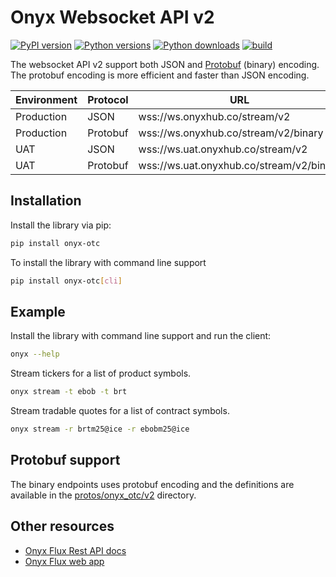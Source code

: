 # Onyx Websocket API v2

[![PyPI version](https://badge.fury.io/py/onyx-otc.svg)](https://badge.fury.io/py/onyx-otc)
[![Python versions](https://img.shields.io/pypi/pyversions/onyx-otc.svg)](https://pypi.org/project/onyx-otc)
[![Python downloads](https://img.shields.io/pypi/dd/onyx-otc.svg)](https://pypi.org/project/onyx-otc)
[![build](https://github.com/Onyx-Capital-Technology/onyx-otc/actions/workflows/build.yml/badge.svg)](https://github.com/Onyx-Capital-Technology/onyx-otc/actions/workflows/build.yml)


The websocket API v2 support both JSON and [Protobuf](https://protobuf.dev/) (binary) encoding. The protobuf encoding is more efficient and faster than JSON encoding.


| Environment | Protocol | URL                                  |
|-------------|----------|--------------------------------------|
| Production  | JSON     | wss://ws.onyxhub.co/stream/v2        |
| Production  | Protobuf | wss://ws.onyxhub.co/stream/v2/binary |
| UAT  | JSON     | wss://ws.uat.onyxhub.co/stream/v2        |
| UAT  | Protobuf | wss://ws.uat.onyxhub.co/stream/v2/binary |


## Installation

Install the library via pip:

```bash
pip install onyx-otc
```

To install the library with command line support

```bash
pip install onyx-otc[cli]
```


## Example

Install the library with command line support and run the client:

```bash
onyx --help
```

Stream tickers for a list of product symbols.

```bash
onyx stream -t ebob -t brt
```

Stream tradable quotes for a list of contract symbols.

```bash
onyx stream -r brtm25@ice -r ebobm25@ice
```

## Protobuf support

The binary endpoints uses protobuf encoding and the definitions are available in the [protos/onyx_otc/v2](https://github.com/Onyx-Capital-Technology/onyx-otc/tree/main/protos/onyx_otc/v2) directory.

## Other resources

* [Onyx Flux Rest API docs](https://api.onyxhub.co/v1/docs)
* [Onyx Flux web app](https://www.onyxcapitalgroup.com/flux)
